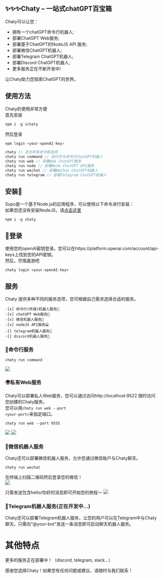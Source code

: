 ## ✨✨✨Chaty – 一站式chatGPT百宝箱

Chaty可以让您：

- 拥有一个chatGPT命令行机器人;
- 部署ChatGPT Web服务;
- 部署基于ChatGPT的NodeJS API 服务;
- 部署微信ChatGPT机器人;
- 部署Telegram ChatGPT机器人;
- 部署Discord ChatGPT机器人;
- 更多服务正在不断开发中!

让Chaty助力您探索ChatGPT的世界。

## 使用方法

Chaty的使用非常方便  
首先安装
```javascript
npm i -g ichaty
```
然后登录
```javascript
npm login <your-openAI-key>
```

```javascript
chaty // 显示所有命令和选项  
chaty run command // 运行作为命令行ChatGPT机器人
chaty run web // 部署Web ChatGPT服务
chaty run node // 部署Node ChatGPT API服务
chaty run wechat // 部署WeChat ChatGPT机器人
chaty run telegram // 部署Telegram ChatGPT机器人
```

## 安装🤖

Supo是一个基于Node.js的应用程序，可以使用以下命令进行安装：  
如果您还没有安装NodeJS，请[点击这里](https://nodejs.org/)


```
npm i -g chaty
```
## 🔑登录

使用您的openAI密钥登录。您可以在https://platform.openai.com/account/api-keys上找到您的API密钥。  
然后，尽情遨游吧
```
chaty login <your-openAI-key>
```


## 服务

Chaty 提供多种不同的服务选项，您可根据自己需求选择合适的服务。  
```
-[x] 命令行(终端)机器人服务📁   
-[x] chatGPT Web服务🚀  
-[x] 微信机器人服务💬   
-[x] nodeJS API服务💻 
-[] telegram机器人服务🤖  
-[] discord机器人服务🤖  
```
### 📁命令行服务   
```
chaty run command
```
![](./assets/images/command.jpg)

### 🌍私有Web服务

Chaty可以部署私人Web服务，您可以通过访问http://localhost:9522 随时访问您创建的Chaty服务。  
您可以用<code>chaty run web --port \<your-port\></code>来指定端口。
```
chaty run web --port 9555
```
![](./assets/images/web.jpg)
![](./assets/images/web2.jpg)

### 💬微信机器人服务

Chaty还可以部署微信机器人服务，允许您通过微信账户与Chaty聊天。  
```
chaty run wechat
```
在终端上扫描二维码然后登录您的微信！  
![](./assets/images/wechat.jpg)

只需发送包含hello/你好的消息即可开始您的旅程～
![](./assets/images/wechat2.png)

### 🤖Telegram机器人服务(正在开发中...)

Chaty还可以部署Telegram机器人服务，让您的用户可以在Telegram中与Chaty聊天。只需向"@your-bot"发送一条消息即可启动聊天机器人服务。


# 其他特点

更多的服务正在部署中！（discord, telegram, slack...）

感谢您选择Chaty！如果您有任何问题或建议，请随时与我们联系！
